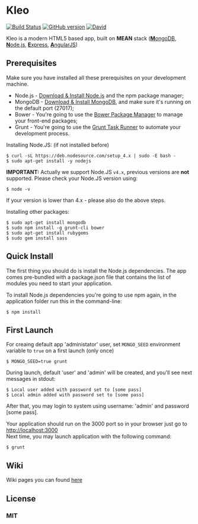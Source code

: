 # Kleo
[![Build Status](https://travis-ci.org/invercity/kleo.svg?branch=master)](https://travis-ci.org/invercity/kleo)
[![GitHub version](https://badge.fury.io/gh/invercity%2Fkleo.svg)](https://badge.fury.io/gh/invercity%2Fkleo)
[![David](https://david-dm.org/invercity/kleo.svg)](https://david-dm.org/invercity/kleo)

Kleo is a modern HTML5 based app, built on **MEAN** stack ([**M**ongoDB](http://www.mongodb.org/), [**N**ode.js](http://www.nodejs.org/), [**E**xpress](http://expressjs.com/), [**A**ngularJS](http://angularjs.org/))

## Prerequisites
Make sure you have installed all these prerequisites on your development machine.

* Node.js - [Download & Install Node.js](http://www.nodejs.org/download/) and the npm package manager;
* MongoDB - [Download & Install MongoDB](http://www.mongodb.org/downloads), and make sure it's running on the default port (27017);
* Bower - You're going to use the [Bower Package Manager](http://bower.io/) to manage your front-end packages;
* Grunt - You're going to use the [Grunt Task Runner](http://gruntjs.com/) to automate your development process.

Installing Node.JS: (if not installed before)
```
$ curl -sL https://deb.nodesource.com/setup_4.x | sudo -E bash -
$ sudo apt-get install -y nodejs
```
**IMPORTANT:** Actually we support Node.JS ```v4.x```, previous versions are **not** supported. Please check your Node.JS version using: 
```
$ node -v
```
If your version is lower than 4.x - please also do the above steps.

Installing other packages: 
```
$ sudo apt-get install mongodb
$ sudo npm install -g grunt-cli bower
$ sudo apt-get install rubygems
$ sudo gem install sass
```

## Quick Install

The first thing you should do is install the Node.js dependencies. The app comes pre-bundled with a package.json file that contains the list of modules you need to start your application.

To install Node.js dependencies you're going to use npm again, in the application folder run this in the command-line:

```
$ npm install
```

## First Launch
For creaing default app 'administator' user, set ``MONGO_SEED`` environment variable to ``true`` on a first launch (only once)

```
$ MONGO_SEED=true grunt
```
During launch, default 'user' and 'admin' will be created, and you'll see next messages in stdout:

```
$ Local user added with password set to [some pass] 
$ Local admin added with password set to [some pass]
```
After that, you may login to system using username: 'admin' and password [some pass].

Your application should run on the 3000 port so in your browser just go to [http://localhost:3000](http://localhost:3000) <br/>
Next time, you may launch application with the following command:

```
$ grunt
```

## Wiki
Wiki pages you can found [here](https://github.com/invercity/kleo/wiki)

## License
### MIT

